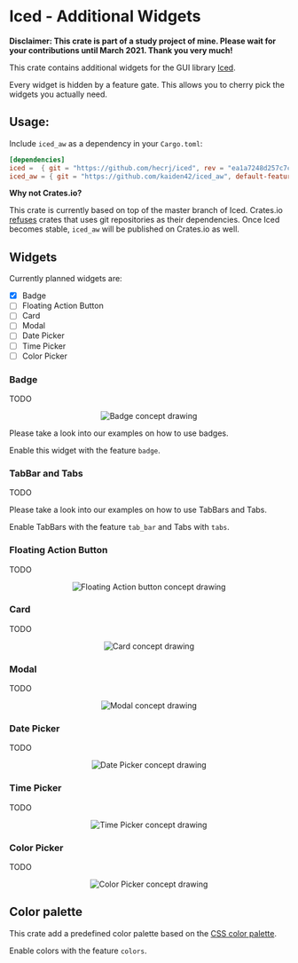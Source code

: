 # Iced - Additional Widgets

**Disclaimer: This crate is part of a study project of mine. Please wait for your contributions until March 2021. Thank you very much!**

This crate contains additional widgets for the GUI library [Iced](https://github.com/hecrj/iced).

Every widget is hidden by a feature gate. This allows you to cherry pick the widgets you actually need.

## Usage:

Include `iced_aw` as a dependency in your `Cargo.toml`:
```toml
[dependencies]
iced =  { git = "https://github.com/hecrj/iced", rev = "ea1a7248d257c7c9e4a1f3989e68b58a6bc0c4ff" }
iced_aw = { git = "https://github.com/kaiden42/iced_aw", default-features = false, features = [...] }
```

**Why not Crates.io?**

This crate is currently based on top of the master branch of Iced. Crates.io [refuses](https://doc.rust-lang.org/cargo/reference/specifying-dependencies.html#specifying-dependencies-from-git-repositories) crates that uses git repositories as their dependencies. Once Iced becomes stable, `iced_aw` will be published on Crates.io as well.

## Widgets

Currently planned widgets are:
- [x] Badge
- [ ] Floating Action Button
- [ ] Card
- [ ] Modal
- [ ] Date Picker
- [ ] Time Picker
- [ ] Color Picker

### Badge

TODO

<center>

![Badge concept drawing](./images/badge.svg)

</center>

Please take a look into our examples on how to use badges.

Enable this widget with the feature `badge`.

### TabBar and Tabs

TODO

Please take a look into our examples on how to use TabBars and Tabs.

Enable TabBars with the feature `tab_bar` and Tabs with `tabs`.

### Floating Action Button

TODO

<center>

![Floating Action button concept drawing](./images/floating_action_button.svg)

</center>

### Card

TODO

<center>

![Card concept drawing](./images/card.svg)

</center>

### Modal

TODO

<center>

![Modal concept drawing](./images/modal.svg)

</center>

### Date Picker

TODO

<center>

![Date Picker concept drawing](./images/date_picker.svg)

</center>

### Time Picker

TODO

<center>

![Time Picker concept drawing](./images/time_picker.svg)

</center>

### Color Picker

TODO

<center>

![Color Picker concept drawing](./images/color_picker.svg)

</center>

## Color palette

This crate add a predefined color palette based on the [CSS color palette](https://www.w3schools.com/cssref/css_colors.asp).

Enable colors with the feature `colors`.
